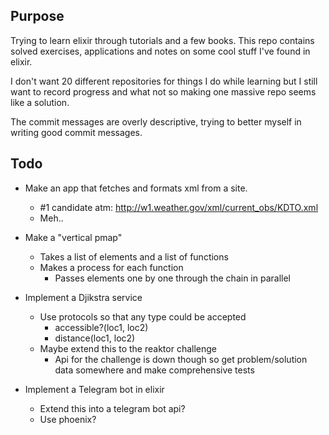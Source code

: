 ## Purpose

Trying to learn elixir through tutorials and a few books.
This repo contains solved exercises, applications and notes on some
cool stuff I've found in elixir.

I don't want 20 different repositories for things I do while learning
but I still want to record progress and what not so making one massive
repo seems like a solution.

The commit messages are overly descriptive, trying to better myself in writing
good commit messages.

## Todo

* Make an app that fetches and formats xml from a site.
  * #1 candidate atm: http://w1.weather.gov/xml/current_obs/KDTO.xml
  * Meh..


* Make a "vertical pmap"
  * Takes a list of elements and a list of functions
  * Makes a process for each function
    * Passes elements one by one through the chain in parallel


* Implement a Djikstra service
  * Use protocols so that any type could be accepted
    * accessible?(loc1, loc2)
    * distance(loc1, loc2)
  * Maybe extend this to the reaktor challenge
    * Api for the challenge is down though so get problem/solution data
    somewhere and make comprehensive tests


* Implement a Telegram bot in elixir
  * Extend this into a telegram bot api?
  * Use phoenix?
